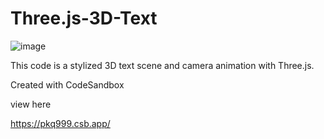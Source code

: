 
# Three.js-3D-Text

![image](https://github.com/Imagineer99/Three.js-3D-Text/assets/130007945/c926f184-3233-4a54-81c1-34912a355bbf)

This code is a stylized 3D text scene and camera animation with Three.js.

Created with CodeSandbox

view here 

https://pkq999.csb.app/
